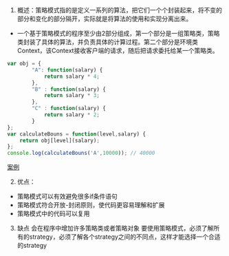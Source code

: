 1. 概述：策略模式指的是定义一系列的算法，把它们一个个封装起来，将不变的部分和变化的部分隔开，实际就是将算法的使用和实现分离出来。
* 一个基于策略模式的程序至少由2部分组成，第一个部分是一组策略类，策略类封装了具体的算法，并负责具体的计算过程。第二个部分是环境类Context，该Context接收客户端的请求，随后把请求委托给某一个策略类。
```js
var obj = {
        "A": function(salary) {
            return salary * 4;
        },
        "B" : function(salary) {
            return salary * 3;
        },
        "C" : function(salary) {
            return salary * 2;
        } 
};
var calculateBouns = function(level,salary) {
    return obj[level](salary);
};
console.log(calculateBouns('A',10000)); // 40000
```
[案例](https://juejin.im/post/5c071fbbf265da615f770d2a)

2. 优点： 
* 策略模式可以有效避免很多if条件语句
* 策略模式符合开放-封闭原则，使代码更容易理解和扩展
* 策略模式中的代码可以复用

3. 缺点
会在程序中增加许多策略类或者策略对象
要使用策略模式，必须了解所有的strategy，必须了解各个strategy之间的不同点，这样才能选择一个合适的strategy